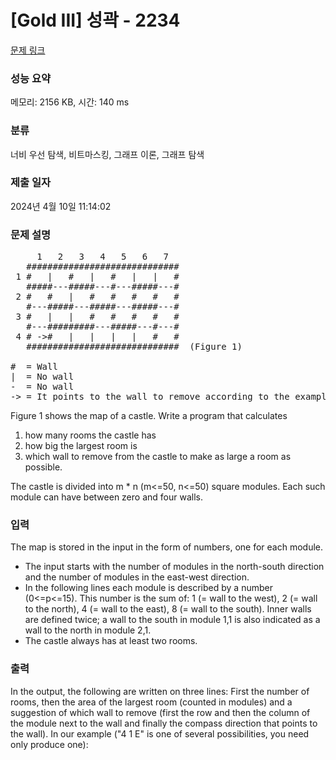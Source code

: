 # [Gold III] 성곽 - 2234 

[문제 링크](https://www.acmicpc.net/problem/2234) 

### 성능 요약

메모리: 2156 KB, 시간: 140 ms

### 분류

너비 우선 탐색, 비트마스킹, 그래프 이론, 그래프 탐색

### 제출 일자

2024년 4월 10일 11:14:02

### 문제 설명

<pre>     1   2   3   4   5   6   7
   #############################
 1 #   |   #   |   #   |   |   #
   #####---#####---#---#####---#   
 2 #   #   |   #   #   #   #   #
   #---#####---#####---#####---#
 3 #   |   |   #   #   #   #   #   
   #---#########---#####---#---#
 4 # ->#   |   |   |   |   #   #   
   #############################  (Figure 1)

#  = Wall
|  = No wall
-  = No wall
-> = It points to the wall to remove according to the example output.</pre>

<p>Figure 1 shows the map of a castle. Write a program that calculates</p>

<ol>
	<li>how many rooms the castle has</li>
	<li>how big the largest room is</li>
	<li>which wall to remove from the castle to make as large a room as possible.</li>
</ol>

<p>The castle is divided into m * n (m<=50, n<=50) square modules. Each such module can have between zero and four walls.</p>

### 입력 

 <p>The map is stored in the input in the form of numbers, one for each module.</p>

<ul>
	<li>The input starts with the number of modules in the north-south direction and the number of modules in the east-west direction.</li>
	<li>In the following lines each module is described by a number (0<=p<=15). This number is the sum of: 1 (= wall to the west), 2 (= wall to the north), 4 (= wall to the east), 8 (= wall to the south). Inner walls are defined twice; a wall to the south in module 1,1 is also indicated as a wall to the north in module 2,1.</li>
	<li>The castle always has at least two rooms.</li>
</ul>

### 출력 

 <p>In the output, the following are written on three lines: First the number of rooms, then the area of the largest room (counted in modules) and a suggestion of which wall to remove (first the row and then the column of the module next to the wall and finally the compass direction that points to the wall). In our example ("4 1 E" is one of several possibilities, you need only produce one):</p>

<p> </p>

